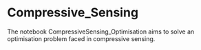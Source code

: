 # Compressive_Sensing

The notebook CompressiveSensing_Optimisation aims to solve an optimisation problem faced in compressive sensing.